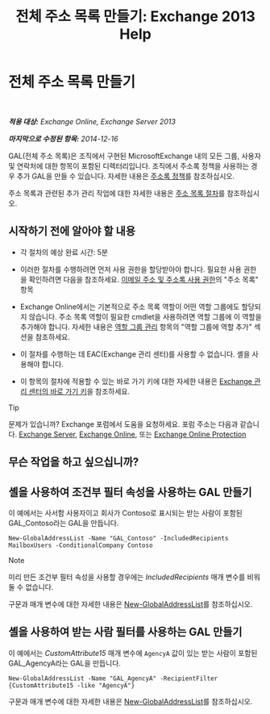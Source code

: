 ﻿---
title: '전체 주소 목록 만들기: Exchange 2013 Help'
TOCTitle: 전체 주소 목록 만들기
ms:assetid: 59e4955a-8999-4d17-be9f-23a41a23b929
ms:mtpsurl: https://technet.microsoft.com/ko-kr/library/Bb232063(v=EXCHG.150)
ms:contentKeyID: 50483180
ms.date: 05/22/2018
mtps_version: v=EXCHG.150
ms.translationtype: MT
---

# 전체 주소 목록 만들기

 

_**적용 대상:** Exchange Online, Exchange Server 2013_

_**마지막으로 수정된 항목:** 2014-12-16_

GAL(전체 주소 목록)은 조직에서 구현된 MicrosoftExchange 내의 모든 그룹, 사용자 및 연락처에 대한 항목이 포함된 디렉터리입니다. 조직에서 주소록 정책을 사용하는 경우 추가 GAL을 만들 수 있습니다. 자세한 내용은 [주소록 정책](address-book-policies-exchange-2013-help.md)를 참조하십시오.

주소 목록과 관련된 추가 관리 작업에 대한 자세한 내용은 [주소 목록 절차](address-list-procedures-exchange-2013-help.md)를 참조하십시오.

## 시작하기 전에 알아야 할 내용

  - 각 절차의 예상 완료 시간: 5분

  - 이러한 절차를 수행하려면 먼저 사용 권한을 할당받아야 합니다. 필요한 사용 권한을 확인하려면 다음을 참조하세요. [이메일 주소 및 주소록 사용 권한](email-address-and-address-book-permissions-exchange-2013-help.md)의 "주소 목록" 항목

  - Exchange Online에서는 기본적으로 주소 목록 역할이 어떤 역할 그룹에도 할당되지 않습니다. 주소 목록 역할이 필요한 cmdlet을 사용하려면 역할 그룹에 이 역할을 추가해야 합니다. 자세한 내용은 [역할 그룹 관리](manage-role-groups-exchange-2013-help.md) 항목의 "역할 그룹에 역할 추가" 섹션을 참조하세요.

  - 이 절차를 수행하는 데 EAC(Exchange 관리 센터)를 사용할 수 없습니다. 셸을 사용해야 합니다.

  - 이 항목의 절차에 적용할 수 있는 바로 가기 키에 대한 자세한 내용은 [Exchange 관리 센터의 바로 가기 키](keyboard-shortcuts-in-the-exchange-admin-center-exchange-online-protection-help.md)을 참조하세요.


> [!TIP]
> 문제가 있습니까? Exchange 포럼에서 도움을 요청하세요. 포럼 주소는 다음과 같습니다. <A href="https://go.microsoft.com/fwlink/p/?linkid=60612">Exchange Server</A>, <A href="https://go.microsoft.com/fwlink/p/?linkid=267542">Exchange Online</A>, 또는 <A href="https://go.microsoft.com/fwlink/p/?linkid=285351">Exchange Online Protection</A>



## 무슨 작업을 하고 싶으십니까?

## 셸을 사용하여 조건부 필터 속성을 사용하는 GAL 만들기

이 예에서는 사서함 사용자이고 회사가 Contoso로 표시되는 받는 사람이 포함된 GAL\_Contoso라는 GAL을 만듭니다.

    New-GlobalAddressList -Name "GAL_Contoso" -IncludedRecipients MailboxUsers -ConditionalCompany Contoso


> [!NOTE]
> 미리 만든 조건부 필터 속성을 사용할 경우에는 <EM>IncludedRecipients</EM> 매개 변수를 비워 둘 수 없습니다.



구문과 매개 변수에 대한 자세한 내용은 [New-GlobalAddressList](https://technet.microsoft.com/ko-kr/library/bb123785\(v=exchg.150\))를 참조하십시오.

## 셸을 사용하여 받는 사람 필터를 사용하는 GAL 만들기

이 예에서는 *CustomAttribute15* 매개 변수에 `AgencyA` 값이 있는 받는 사람이 포함된 GAL\_AgencyA라는 GAL을 만듭니다.

    New-GlobalAddressList -Name "GAL_AgencyA" -RecipientFilter {CustomAttribute15 -like "AgencyA"}

구문과 매개 변수에 대한 자세한 내용은 [New-GlobalAddressList](https://technet.microsoft.com/ko-kr/library/bb123785\(v=exchg.150\))를 참조하십시오.

